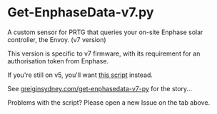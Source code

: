 # Get-EnphaseData-v7.py
A custom sensor for PRTG that queries your on-site Enphase solar controller, the Envoy. (v7 version)

This version is specific to v7 firmware, with its requirement for an authorisation token from Enphase.

If you're still on v5, you'll want [this script](https://github.com/greiginsydney/Get-EnphaseData.py) instead.

See [greiginsydney.com/get-enphasedata-v7-py](https://greiginsydney.com/get-enphasedata-v7-py) for the story...

Problems with the script? Please open a new Issue on the tab above.
